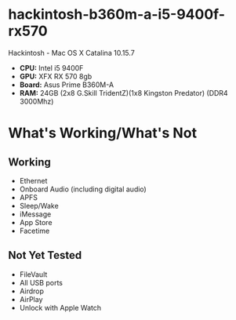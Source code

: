 # hackintosh-b360m-a-i5-9400f-rx570
Hackintosh - Mac OS X Catalina 10.15.7

 - **CPU:** Intel i5 9400F
 - **GPU:** XFX RX 570 8gb
 - **Board:** Asus Prime B360M-A
 - **RAM:** 24GB (2x8 G.Skill TridentZ)(1x8 Kingston Predator) (DDR4
   3000Mhz)
   
# What's Working/What's Not
## Working
- Ethernet
- Onboard Audio (including digital audio)
- APFS
- Sleep/Wake
- iMessage
- App Store
- Facetime

## Not Yet Tested
- FileVault
- All USB ports
- Airdrop
- AirPlay
- Unlock with Apple Watch
